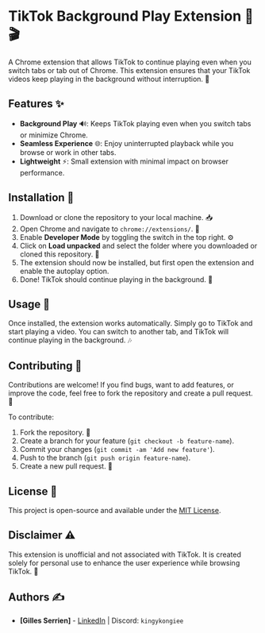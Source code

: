 # TikTok Background Play Extension 🎵🎬

A Chrome extension that allows TikTok to continue playing even when you switch tabs or tab out of Chrome. This extension ensures that your TikTok videos keep playing in the background without interruption. 🔁

## Features ✨
- **Background Play** 🔊: Keeps TikTok playing even when you switch tabs or minimize Chrome.
- **Seamless Experience** 🌐: Enjoy uninterrupted playback while you browse or work in other tabs.
- **Lightweight** ⚡: Small extension with minimal impact on browser performance.

## Installation 🚀

1. Download or clone the repository to your local machine. 📥
2. Open Chrome and navigate to `chrome://extensions/`. 🔧
3. Enable **Developer Mode** by toggling the switch in the top right. ⚙️
4. Click on **Load unpacked** and select the folder where you downloaded or cloned this repository. 📂
5. The extension should now be installed, but first open the extension and enable the autoplay option.
6. Done! TikTok should continue playing in the background. 🎉

## Usage 📱

Once installed, the extension works automatically. Simply go to TikTok and start playing a video. You can switch to another tab, and TikTok will continue playing in the background. 🎶

## Contributing 🤝

Contributions are welcome! If you find bugs, want to add features, or improve the code, feel free to fork the repository and create a pull request. 🚀

To contribute:
1. Fork the repository. 🍴
2. Create a branch for your feature (`git checkout -b feature-name`).
3. Commit your changes (`git commit -am 'Add new feature'`).
4. Push to the branch (`git push origin feature-name`).
5. Create a new pull request. 🔄

## License 📜

This project is open-source and available under the [MIT License](LICENSE).

## Disclaimer ⚠️

This extension is unofficial and not associated with TikTok. It is created solely for personal use to enhance the user experience while browsing TikTok. 👀

## Authors ✍️

- **[Gilles Serrien]** - [LinkedIn](https://www.linkedin.com/in/gillesserrien/) | Discord: `kingykongiee`
